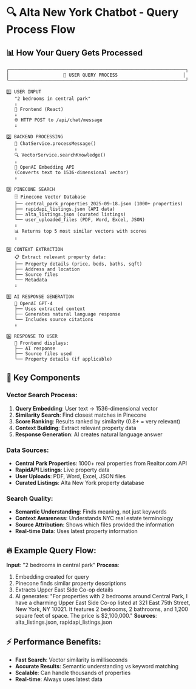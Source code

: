# 🔍 Alta New York Chatbot - Query Process Flow

## 📊 **How Your Query Gets Processed**

```
┌─────────────────────────────────────────────────────────────────┐
│                    🚀 USER QUERY PROCESS                        │
└─────────────────────────────────────────────────────────────────┘

1️⃣ USER INPUT
   "2 bedrooms in central park"
   ↓
   📱 Frontend (React)
   ↓
   🌐 HTTP POST to /api/chat/message
   ↓

2️⃣ BACKEND PROCESSING
   📡 ChatService.processMessage()
   ↓
   🔍 VectorService.searchKnowledge()
   ↓
   🤖 OpenAI Embedding API
   (Converts text to 1536-dimensional vector)
   ↓

3️⃣ PINECONE SEARCH
   🗄️ Pinecone Vector Database
   ├── central_park_properties_2025-09-18.json (1000+ properties)
   ├── rapidapi_listings.json (API data)
   ├── alta_listings.json (curated listings)
   └── user_uploaded_files (PDF, Word, Excel, JSON)
   ↓
   📊 Returns top 5 most similar vectors with scores
   ↓

4️⃣ CONTEXT EXTRACTION
   📋 Extract relevant property data:
   ├── Property details (price, beds, baths, sqft)
   ├── Address and location
   ├── Source files
   └── Metadata
   ↓

5️⃣ AI RESPONSE GENERATION
   🤖 OpenAI GPT-4
   ├── Uses extracted context
   ├── Generates natural language response
   └── Includes source citations
   ↓

6️⃣ RESPONSE TO USER
   📱 Frontend displays:
   ├── AI response
   ├── Source files used
   └── Property details (if applicable)
```

## 🎯 **Key Components**

### **Vector Search Process:**
1. **Query Embedding**: User text → 1536-dimensional vector
2. **Similarity Search**: Find closest matches in Pinecone
3. **Score Ranking**: Results ranked by similarity (0.8+ = very relevant)
4. **Context Building**: Extract relevant property data
5. **Response Generation**: AI creates natural language answer

### **Data Sources:**
- **Central Park Properties**: 1000+ real properties from Realtor.com API
- **RapidAPI Listings**: Live property data
- **User Uploads**: PDF, Word, Excel, JSON files
- **Curated Listings**: Alta New York property database

### **Search Quality:**
- **Semantic Understanding**: Finds meaning, not just keywords
- **Context Awareness**: Understands NYC real estate terminology
- **Source Attribution**: Shows which files provided the information
- **Real-time Data**: Uses latest property information

## 🔥 **Example Query Flow:**

**Input**: "2 bedrooms in central park"
**Process**: 
1. Embedding created for query
2. Pinecone finds similar property descriptions
3. Extracts Upper East Side Co-op details
4. AI generates: "For properties with 2 bedrooms around Central Park, I have a charming Upper East Side Co-op listed at 321 East 75th Street, New York, NY 10021. It features 2 bedrooms, 2 bathrooms, and 1,200 square feet of space. The price is $2,100,000."
**Sources**: alta_listings.json, rapidapi_listings.json

## ⚡ **Performance Benefits:**
- **Fast Search**: Vector similarity is milliseconds
- **Accurate Results**: Semantic understanding vs keyword matching
- **Scalable**: Can handle thousands of properties
- **Real-time**: Always uses latest data
